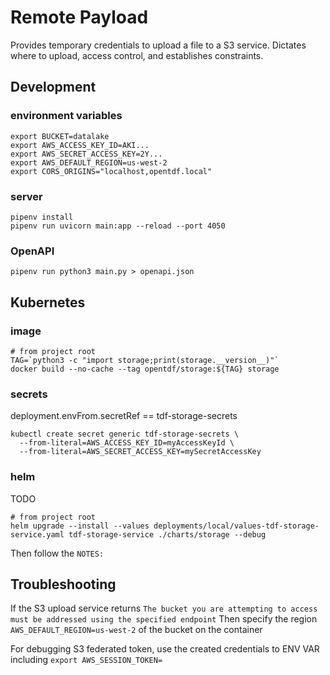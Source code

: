 # Remote Payload

Provides temporary credentials to upload a file to a S3 service.
Dictates where to upload, access control, and establishes constraints.

## Development

### environment variables

```shell
export BUCKET=datalake
export AWS_ACCESS_KEY_ID=AKI...
export AWS_SECRET_ACCESS_KEY=2Y...
export AWS_DEFAULT_REGION=us-west-2
export CORS_ORIGINS="localhost,opentdf.local"
```

### server

```shell
pipenv install
pipenv run uvicorn main:app --reload --port 4050
```

### OpenAPI

```shell
pipenv run python3 main.py > openapi.json
```

## Kubernetes

### image

```shell
# from project root
TAG=`python3 -c "import storage;print(storage.__version__)"`
docker build --no-cache --tag opentdf/storage:${TAG} storage
```

### secrets

deployment.envFrom.secretRef == tdf-storage-secrets

```shell
kubectl create secret generic tdf-storage-secrets \
  --from-literal=AWS_ACCESS_KEY_ID=myAccessKeyId \
  --from-literal=AWS_SECRET_ACCESS_KEY=mySecretAccessKey
```

### helm

TODO

```shell
# from project root
helm upgrade --install --values deployments/local/values-tdf-storage-service.yaml tdf-storage-service ./charts/storage --debug
```

Then follow the `NOTES:`

## Troubleshooting

If the S3 upload service returns `The bucket you are attempting to access must be addressed using the specified endpoint`
Then specify the region `AWS_DEFAULT_REGION=us-west-2` of the bucket on the container

For debugging S3 federated token, use the created credentials to ENV VAR including `export AWS_SESSION_TOKEN=`

